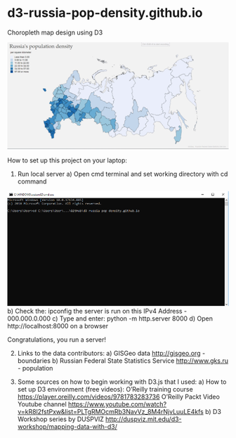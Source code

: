 # d3-russia-pop-density.github.io
Choropleth map design using D3

<img src="readme/example.gif" />

How to set up this project on your laptop:

1. Run local server
  a) Open cmd terminal and set working directory with cd command
  <img src="readme/terminal.png" />
  b) Check the: ipconfig
  the server is run on this IPv4 Address - 000.000.0.000
  c) Type and enter: python -m http.server 8000
  d) Open http://localhost:8000 on a browser
  
  Congratulations, you run a server!
  
  
2. Links to the data contributors:
  a) GISGeo data http://gisgeo.org - boundaries
  b) Russian Federal State Statistics Service http://www.gks.ru - population
    

3. Some sources on how to begin working with D3.js that I used:
  a) How to set up D3 environment (free videos):
    O’Reilly training course
    https://player.oreilly.com/videos/9781783283736
    O’Reilly Packt Video Youtube channel
    https://www.youtube.com/watch?v=kR8l2fstPxw&list=PLTgRMOcmRb3NavVz_8M4rNjvLuuLE4kfs
  b) D3 Workshop series by DUSPVIZ
    http://duspviz.mit.edu/d3-workshop/mapping-data-with-d3/

